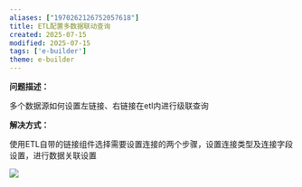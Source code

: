 ```yaml
---
aliases: ["1970262126752057618"]
title: ETL配置多数据联动查询
created: 2025-07-15
modified: 2025-07-15
tags: ['e-builder']
theme: e-builder
---
```


**问题描述：**

多个数据源如何设置左链接、右链接在etl内进行级联查询

**解决方式：**

使用ETL自带的链接组件选择需要设置连接的两个步骤，设置连接类型及连接字段设置，进行数据关联设置

![](https://myhelpdoc.oss-cn-heyuan.aliyuncs.com/mdimages/60f50cc42de6b6600295a0b50520a560.jpg)